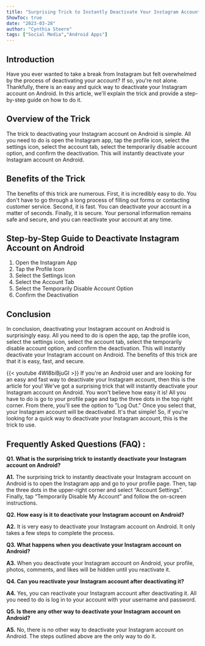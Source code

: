 ```yaml
---
title: "Surprising Trick to Instantly Deactivate Your Instagram Account on Android - You Won't Believe How Easy It Is!"
ShowToc: true 
date: "2023-03-28"
author: "Cynthia Steere" 
tags: ["Social Media","Android Apps"]
---
```

## Introduction

Have you ever wanted to take a break from Instagram but felt overwhelmed by the process of deactivating your account? If so, you're not alone. Thankfully, there is an easy and quick way to deactivate your Instagram account on Android. In this article, we'll explain the trick and provide a step-by-step guide on how to do it.

## Overview of the Trick

The trick to deactivating your Instagram account on Android is simple. All you need to do is open the Instagram app, tap the profile icon, select the settings icon, select the account tab, select the temporarily disable account option, and confirm the deactivation. This will instantly deactivate your Instagram account on Android.

## Benefits of the Trick

The benefits of this trick are numerous. First, it is incredibly easy to do. You don't have to go through a long process of filling out forms or contacting customer service. Second, it is fast. You can deactivate your account in a matter of seconds. Finally, it is secure. Your personal information remains safe and secure, and you can reactivate your account at any time.

## Step-by-Step Guide to Deactivate Instagram Account on Android

1. Open the Instagram App
2. Tap the Profile Icon
3. Select the Settings Icon
4. Select the Account Tab
5. Select the Temporarily Disable Account Option
6. Confirm the Deactivation

## Conclusion

In conclusion, deactivating your Instagram account on Android is surprisingly easy. All you need to do is open the app, tap the profile icon, select the settings icon, select the account tab, select the temporarily disable account option, and confirm the deactivation. This will instantly deactivate your Instagram account on Android. The benefits of this trick are that it is easy, fast, and secure.

{{< youtube 4WI8biBjuGI >}} 
If you're an Android user and are looking for an easy and fast way to deactivate your Instagram account, then this is the article for you! We've got a surprising trick that will instantly deactivate your Instagram account on Android. You won't believe how easy it is! All you have to do is go to your profile page and tap the three dots in the top right corner. From there, you'll see the option to "Log Out." Once you select that, your Instagram account will be deactivated. It's that simple! So, if you're looking for a quick way to deactivate your Instagram account, this is the trick to use.

## Frequently Asked Questions (FAQ) :
**Q1. What is the surprising trick to instantly deactivate your Instagram account on Android?**

**A1.** The surprising trick to instantly deactivate your Instagram account on Android is to open the Instagram app and go to your profile page. Then, tap the three dots in the upper-right corner and select “Account Settings”. Finally, tap “Temporarily Disable My Account” and follow the on-screen instructions.

**Q2. How easy is it to deactivate your Instagram account on Android?**

**A2.** It is very easy to deactivate your Instagram account on Android. It only takes a few steps to complete the process.

**Q3. What happens when you deactivate your Instagram account on Android?**

**A3.** When you deactivate your Instagram account on Android, your profile, photos, comments, and likes will be hidden until you reactivate it.

**Q4. Can you reactivate your Instagram account after deactivating it?**

**A4.** Yes, you can reactivate your Instagram account after deactivating it. All you need to do is log in to your account with your username and password.

**Q5. Is there any other way to deactivate your Instagram account on Android?**

**A5.** No, there is no other way to deactivate your Instagram account on Android. The steps outlined above are the only way to do it.


